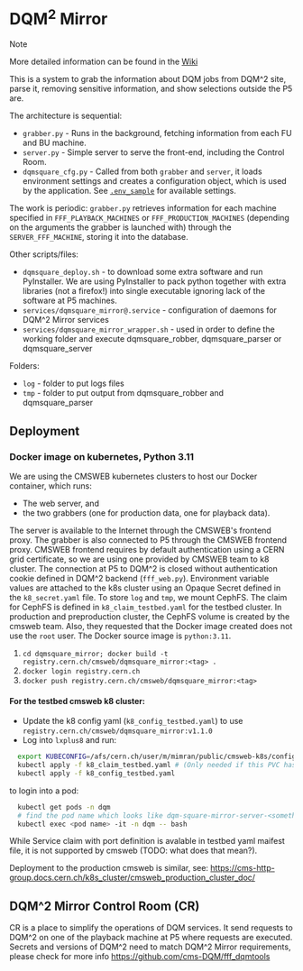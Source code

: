 # DQM<sup>2</sup> Mirror

> [!NOTE]
> More detailed information can be found in the [Wiki](./wiki)

This is a system to grab the information about DQM jobs from DQM^2 site,
parse it, removing sensitive information, and show selections outside the P5 are.

The architecture is sequential:

* `grabber.py` - Runs in the background, fetching information from each FU and BU machine.
* `server.py` - Simple server to serve the front-end, including the Control Room.
* `dqmsquare_cfg.py` - Called from both `grabber` and `server`, it loads environment settings and creates a configuration object, which is used by the application. See [`.env_sample`](./.env_sample_production) for available settings.

The work is periodic: `grabber.py` retrieves information for each machine specified in `FFF_PLAYBACK_MACHINES` or `FFF_PRODUCTION_MACHINES` (depending on the arguments the grabber is launched with) through the `SERVER_FFF_MACHINE`, storing it into the database.

Other scripts/files:

* `dqmsquare_deploy.sh` - to download some extra software and run PyInstaller. We are using PyInstaller to pack python together with extra libraries (not a firefox!) into single executable ignoring lack of the software at P5 machines.
* `services/dqmsquare_mirror@.service` - configuration of daemons for DQM^2 Mirror services
* `services/dqmsquare_mirror_wrapper.sh` - used in order to define the working folder and execute dqmsquare_robber, dqmsquare_parser or dqmsquare_server

Folders:

* `log` - folder to put logs files
* `tmp` - folder to put output from dqmsquare_robber and dqmsquare_parser

## Deployment

### Docker image on kubernetes, Python 3.11

We are using the CMSWEB kubernetes clusters to host our Docker container, which runs:

* The web server, and
* the two grabbers (one for production data, one for playback data).

The server is available to the Internet through the CMSWEB's frontend proxy. The grabber is also connected to P5 through the CMSWEB frontend proxy.
CMSWEB frontend requires by default authentication using a CERN grid certificate, so we are using one provided by CMSWEB team to k8 cluster.
The connection at P5 to DQM^2 is closed without authentication cookie defined in DQM^2 backend (`fff_web.py`).
Environment variable values are attached to the k8s cluster using an Opaque Secret defined in the `k8_secret.yaml` file.
To store `log` and `tmp`, we mount CephFS. The claim for CephFS is defined in `k8_claim_testbed.yaml` for the testbed cluster. In production and preproduction cluster, the CephFS volume is created by the cmsweb team.
Also, they requested that the Docker image created does not use the `root` user. The Docker source image is `python:3.11`.

1. `cd dqmsquare_mirror; docker build -t registry.cern.ch/cmsweb/dqmsquare_mirror:<tag> .`
2. `docker login registry.cern.ch`
3. `docker push registry.cern.ch/cmsweb/dqmsquare_mirror:<tag>`

#### For the testbed cmsweb k8 cluster:

* Update the k8 config yaml (`k8_config_testbed.yaml`) to use `registry.cern.ch/cmsweb/dqmsquare_mirror:v1.1.0`
* Log into `lxplus8` and run:

```bash
  export KUBECONFIG=/afs/cern.ch/user/m/mimran/public/cmsweb-k8s/config.cmsweb-test4
  kubectl apply -f k8_claim_testbed.yaml # (Only needed if this PVC has not been applied yet)
  kubectl apply -f k8_config_testbed.yaml
```

to login into a pod:

```bash
  kubectl get pods -n dqm
  # find the pod name which looks like dqm-square-mirror-server-<something>
  kubectl exec <pod name> -it -n dqm -- bash
```

While Service claim with port definition is avalable in testbed yaml maifest file, it is not supported by cmsweb (TODO: what does that mean?).

Deployment to the production cmsweb is similar, see:
https://cms-http-group.docs.cern.ch/k8s_cluster/cmsweb_production_cluster_doc/

## DQM^2 Mirror Control Room (CR)

CR is a place to simplify the operations of DQM services. It send requests to DQM^2 on one of the playback machine at P5 where requests are executed.
Secrets and versions of DQM^2 need to match DQM^2 Mirror requirements, please check for more info https://github.com/cms-DQM/fff_dqmtools
